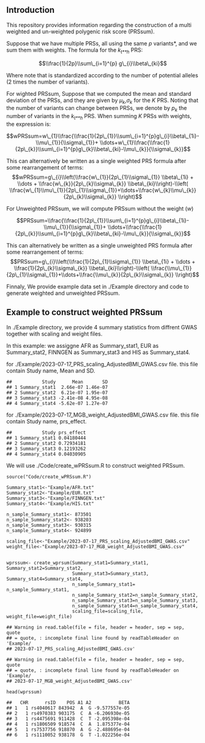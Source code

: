 ## Introduction

This repository provides information regarding the construction of a
multi weighted and un-weighted polygenic risk score (PRSsum).

Suppose that we have multiple PRSs, all using the same *p* variants\*,
and we sum them with weights. The formula for the *k*<sub>*t**h*</sub>
PRS:

$$\\frac{1}{2p}\\sum\_{i=1}^{p} g\_{i}\\beta\_{ki}$$

Where note that is standardized according to the number of potential
alleles (2 times the number of variants).

For wighted PRSsum, Suppose that we computed the mean and standard
deviation of the PRSs, and they are given by
*μ*<sub>*k*</sub>,*σ*<sub>*k*</sub> for the *K* PRS. Noting that the
number of variants can change between PRSs, we denote by
*p*<sub>*k*</sub> the number of variants in the *k*<sub>*t**h*</sub>
PRS. When summing *K* PRSs with weights, the expression is:

$$wPRSsum=w\_{1}\\frac{\\frac{1}{2p\_{1}}\\sum\_{i=1}^{p}g\_{i}\\beta\_{1i}-\\mu\_{1}}{\\sigma\_{1}}+ \\dots+w\_{1}\\frac{\\frac{1}{2p\_{k}}\\sum\_{i=1}^{p}g\_{k}\\beta\_{ki}-\\mu\_{k}}{\\sigma\_{k}}$$

This can alternatively be written as a single weighted PRS formula after
some rearrangement of terms:
$$wPRSsum=g\_{i}\\left(\\frac{w\_{1}}{2p\_{1}\\sigma\_{1}} \\beta\_{1i} + \\dots + \\frac{w\_{k}}{2p\_{k}\\sigma\_{k}} \\beta\_{ki}\\right)-\\left( \\frac{w\_{1}\\mu\_{1}}{2p\_{1}\\sigma\_{1}}+\\dots+\\frac{w\_{k}\\mu\_{k}}{2p\_{k}\\sigma\_{k}} \\right)$$

For Unweighted PRSsum, we will compute PRSsum without the weight (*w*)

$$PRSsum=\\frac{\\frac{1}{2p\_{1}}\\sum\_{i=1}^{p}g\_{i}\\beta\_{1i}-\\mu\_{1}}{\\sigma\_{1}}+ \\dots+\\frac{\\frac{1}{2p\_{k}}\\sum\_{i=1}^{p}g\_{k}\\beta\_{ki}-\\mu\_{k}}{\\sigma\_{k}}$$

This can alternatively be written as a single unweighted PRS formula
after some rearrangement of terms:
$$PRSsum=g\_{i}\\left(\\frac{1}{2p\_{1}\\sigma\_{1}} \\beta\_{1i} + \\dots + \\frac{1}{2p\_{k}\\sigma\_{k}} \\beta\_{ki}\\right)-\\left( \\frac{\\mu\_{1}}{2p\_{1}\\sigma\_{1}}+\\dots+\\frac{\\mu\_{k}}{2p\_{k}\\sigma\_{k}} \\right)$$

Finnaly, We provide example data set in ./Example directory and code to
generate weighted and unweighted PRSsum.

## Example to construct weighted PRSsum

In ./Example directory, we provide 4 summary statistics from diffrent
GWAS together with scaling and weight files.

In this example: we assiggne AFR as Summary\_stat1, EUR as
Summary\_stat2, FINNGEN as Summary\_stat3 and HIS as Summary\_stat4.

for ./Example/2023-07-17\_PRS\_scaling\_AdjustedBMI\_GWAS.csv file. this
file contain Study name, Mean and SD.

    ##           Study      Mean       SD
    ## 1 Summary_stat1  2.66e-07 1.46e-07
    ## 2 Summary_stat2  6.21e-07 1.95e-07
    ## 3 Summary_stat3 -2.41e-08 4.95e-08
    ## 4 Summary_stat4 -5.62e-07 1.27e-07

for ./Example/2023-07-17\_MGB\_weight\_AdjustedBMI\_GWAS.csv file. this
file contain Study name, prs\_effect.

    ##           Study prs_effect
    ## 1 Summary_stat1 0.04180444
    ## 2 Summary_stat2 0.72934181
    ## 3 Summary_stat3 0.12193262
    ## 4 Summary_stat4 0.04030905

We will use ./Code/create\_wPRSsum.R to construct weighted PRSsum.

    source("Code/create_wPRSsum.R")

    Summary_stat1<-"Example/AFR.txt"
    Summary_stat2<-"Example/EUR.txt"
    Summary_stat3<-"Example/FINNGEN.txt"
    Summary_stat4<-"Example/HIS.txt"

    n_sample_Summary_stat1<- 873501
    n_sample_Summary_stat2<- 938203
    n_sample_Summary_stat3<- 930315
    n_sample_Summary_stat4<- 924899

    scaling_file<-"Example/2023-07-17_PRS_scaling_AdjustedBMI_GWAS.csv"
    weight_file<-"Example/2023-07-17_MGB_weight_AdjustedBMI_GWAS.csv"


    wprssum<- create_wprsum(Summary_stat1=Summary_stat1, Summary_stat2=Summary_stat2,
                            Summary_stat3=Summary_stat3, Summary_stat4=Summary_stat4, 
                            n_sample_Summary_stat1= n_sample_Summary_stat1,
                            n_sample_Summary_stat2=n_sample_Summary_stat2, 
                            n_sample_Summary_stat3=n_sample_Summary_stat3,
                            n_sample_Summary_stat4=n_sample_Summary_stat4,
                            scaling_file=scaling_file, weight_file=weight_file)

    ## Warning in read.table(file = file, header = header, sep = sep, quote
    ## = quote, : incomplete final line found by readTableHeader on 'Example/
    ## 2023-07-17_PRS_scaling_AdjustedBMI_GWAS.csv'

    ## Warning in read.table(file = file, header = header, sep = sep, quote
    ## = quote, : incomplete final line found by readTableHeader on 'Example/
    ## 2023-07-17_MGB_weight_AdjustedBMI_GWAS.csv'

    head(wprssum)

    ##   CHR      rsID    POS A1 A2          BETA
    ## 1   1 rs4040617 843942  A  G -9.577557e-05
    ## 2   1 rs4970383 903175  C  A -6.206930e-05
    ## 3   1 rs4475691 911428  C  T -2.095398e-04
    ## 4   1 rs1806509 918574  C  A  1.875377e-04
    ## 5   1 rs7537756 918870  A  G -2.488695e-04
    ## 6   1 rs1110052 938178  G  T -1.022256e-04
